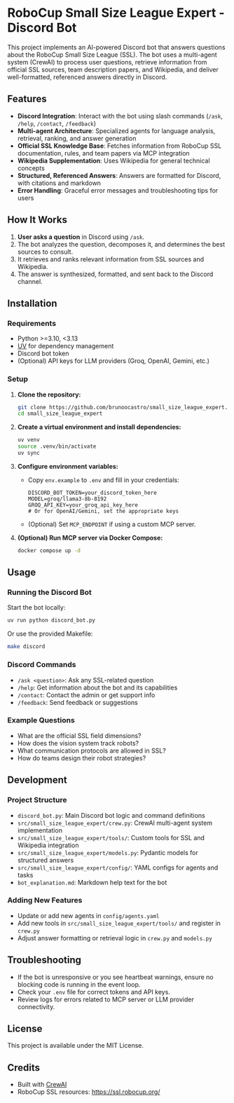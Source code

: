 # RoboCup Small Size League Expert - Discord Bot

This project implements an AI-powered Discord bot that answers questions about the RoboCup Small Size League (SSL). The bot uses a multi-agent system (CrewAI) to process user questions, retrieve information from official SSL sources, team description papers, and Wikipedia, and deliver well-formatted, referenced answers directly in Discord.

## Features

- **Discord Integration**: Interact with the bot using slash commands (`/ask`, `/help`, `/contact`, `/feedback`)
- **Multi-agent Architecture**: Specialized agents for language analysis, retrieval, ranking, and answer generation
- **Official SSL Knowledge Base**: Fetches information from RoboCup SSL documentation, rules, and team papers via MCP integration
- **Wikipedia Supplementation**: Uses Wikipedia for general technical concepts
- **Structured, Referenced Answers**: Answers are formatted for Discord, with citations and markdown
- **Error Handling**: Graceful error messages and troubleshooting tips for users

## How It Works

1. **User asks a question** in Discord using `/ask`.
2. The bot analyzes the question, decomposes it, and determines the best sources to consult.
3. It retrieves and ranks relevant information from SSL sources and Wikipedia.
4. The answer is synthesized, formatted, and sent back to the Discord channel.

## Installation

### Requirements

- Python >=3.10, <3.13
- [UV](https://docs.astral.sh/uv/getting-started/installation/) for dependency management
- Discord bot token
- (Optional) API keys for LLM providers (Groq, OpenAI, Gemini, etc.)

### Setup

1. **Clone the repository:**
   ```bash
   git clone https://github.com/brunoocastro/small_size_league_expert.git
   cd small_size_league_expert
   ```

2. **Create a virtual environment and install dependencies:**
   ```bash
   uv venv
   source .venv/bin/activate
   uv sync
   ```

3. **Configure environment variables:**
   - Copy `env.example` to `.env` and fill in your credentials:
     ```
     DISCORD_BOT_TOKEN=your_discord_token_here
     MODEL=groq/llama3-8b-8192
     GROQ_API_KEY=your_groq_api_key_here
     # Or for OpenAI/Gemini, set the appropriate keys
     ```
   - (Optional) Set `MCP_ENDPOINT` if using a custom MCP server.

4. **(Optional) Run MCP server via Docker Compose:**
   ```bash
   docker compose up -d
   ```

## Usage

### Running the Discord Bot

Start the bot locally:
```bash
uv run python discord_bot.py
```
Or use the provided Makefile:
```bash
make discord
```

### Discord Commands

- `/ask <question>`: Ask any SSL-related question
- `/help`: Get information about the bot and its capabilities
- `/contact`: Contact the admin or get support info
- `/feedback`: Send feedback or suggestions

### Example Questions

- What are the official SSL field dimensions?
- How does the vision system track robots?
- What communication protocols are allowed in SSL?
- How do teams design their robot strategies?

## Development

### Project Structure

- `discord_bot.py`: Main Discord bot logic and command definitions
- `src/small_size_league_expert/crew.py`: CrewAI multi-agent system implementation
- `src/small_size_league_expert/tools/`: Custom tools for SSL and Wikipedia integration
- `src/small_size_league_expert/models.py`: Pydantic models for structured answers
- `src/small_size_league_expert/config/`: YAML configs for agents and tasks
- `bot_explanation.md`: Markdown help text for the bot

### Adding New Features

- Update or add new agents in `config/agents.yaml`
- Add new tools in `src/small_size_league_expert/tools/` and register in `crew.py`
- Adjust answer formatting or retrieval logic in `crew.py` and `models.py`

## Troubleshooting

- If the bot is unresponsive or you see heartbeat warnings, ensure no blocking code is running in the event loop.
- Check your `.env` file for correct tokens and API keys.
- Review logs for errors related to MCP server or LLM provider connectivity.

## License

This project is available under the MIT License.

## Credits

- Built with [CrewAI](https://docs.crewai.com/)
- RoboCup SSL resources: https://ssl.robocup.org/
